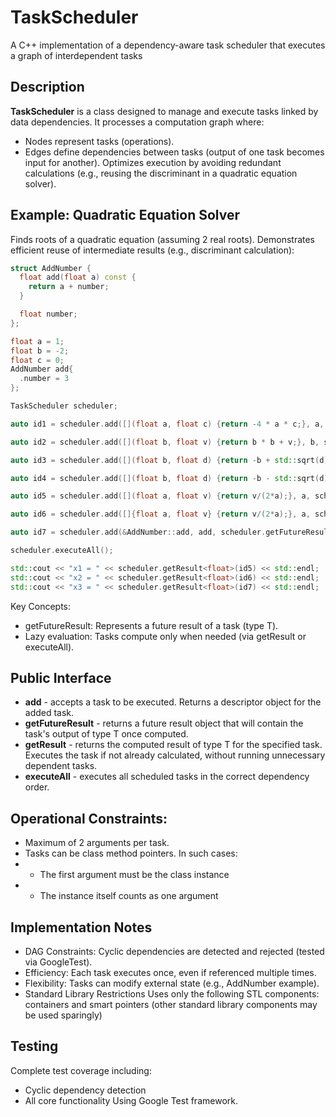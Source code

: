 # TaskScheduler
A C++ implementation of a dependency-aware task scheduler that executes a graph of interdependent tasks

## Description
**TaskScheduler** is a class designed to manage and execute tasks linked by data dependencies. It processes a computation graph where:
- Nodes represent tasks (operations).
- Edges define dependencies between tasks (output of one task becomes input for another).
Optimizes execution by avoiding redundant calculations (e.g., reusing the discriminant in a quadratic equation solver).

## Example: Quadratic Equation Solver
Finds roots of a quadratic equation (assuming 2 real roots). Demonstrates efficient reuse of intermediate results (e.g., discriminant calculation):

```cpp
struct AddNumber {
  float add(float a) const {
    return a + number;
  }

  float number;
};

float a = 1;
float b = -2;
float c = 0;
AddNumber add{
  .number = 3
};

TaskScheduler scheduler;

auto id1 = scheduler.add([](float a, float c) {return -4 * a * c;}, a, c);

auto id2 = scheduler.add([](float b, float v) {return b * b + v;}, b, scheduler.getFutureResult<float>(id1));

auto id3 = scheduler.add([](float b, float d) {return -b + std::sqrt(d);}, b, scheduler.getFutureResult<float>(id2));

auto id4 = scheduler.add([](float b, float d) {return -b - std::sqrt(d);}, b, scheduler.getFutureResult<float>(id2));

auto id5 = scheduler.add([](float a, float v) {return v/(2*a);}, a, scheduler.getFutureResult<float>(id3));

auto id6 = scheduler.add([]{float a, float v} {return v/(2*a);}, a, scheduler.getFutureResult<float>(id4));

auto id7 = scheduler.add(&AddNumber::add, add, scheduler.getFutureResult<float>(id6));

scheduler.executeAll();

std::cout << "x1 = " << scheduler.getResult<float>(id5) << std::endl;
std::cout << "x2 = " << scheduler.getResult<float>(id6) << std::endl;
std::cout << "x3 = " << scheduler.getResult<float>(id7) << std::endl;
```

Key Concepts:
- getFutureResult<T>: Represents a future result of a task (type T).
- Lazy evaluation: Tasks compute only when needed (via getResult or executeAll).

## Public Interface

 - **add** - accepts a task to be executed. Returns a descriptor object for the added task.
 - **getFutureResult<T>** - returns a future result object that will contain the task's output of type T once computed.
 - **getResult<T>** - returns the computed result of type T for the specified task. Executes the task if not already calculated, without running unnecessary dependent tasks.
 - **executeAll** - executes all scheduled tasks in the correct dependency order.

## Operational Constraints:

 - Maximum of 2 arguments per task.
 - Tasks can be class method pointers. In such cases:
 - - The first argument must be the class instance
 - - The instance itself counts as one argument

## Implementation Notes

- DAG Constraints:
Cyclic dependencies are detected and rejected (tested via GoogleTest).
- Efficiency:
Each task executes once, even if referenced multiple times.
- Flexibility:
Tasks can modify external state (e.g., AddNumber example).
- Standard Library Restrictions
Uses only the following STL components: containers and smart pointers (other standard library components may be used sparingly)

## Testing

Complete test coverage including:
- Cyclic dependency detection
- All core functionality
Using Google Test framework.